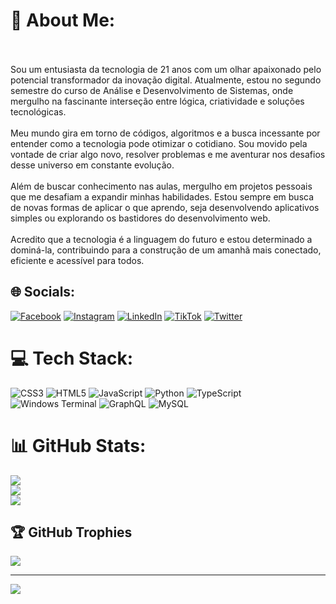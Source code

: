 # 💫 About Me:
<br><br>Sou um entusiasta da tecnologia de 21 anos com um olhar apaixonado pelo potencial transformador da inovação digital. Atualmente, estou no segundo semestre do curso de Análise e Desenvolvimento de Sistemas, onde mergulho na fascinante interseção entre lógica, criatividade e soluções tecnológicas.<br><br>Meu mundo gira em torno de códigos, algoritmos e a busca incessante por entender como a tecnologia pode otimizar o cotidiano. Sou movido pela vontade de criar algo novo, resolver problemas e me aventurar nos desafios desse universo em constante evolução.<br><br>Além de buscar conhecimento nas aulas, mergulho em projetos pessoais que me desafiam a expandir minhas habilidades. Estou sempre em busca de novas formas de aplicar o que aprendo, seja desenvolvendo aplicativos simples ou explorando os bastidores do desenvolvimento web.<br><br>Acredito que a tecnologia é a linguagem do futuro e estou determinado a dominá-la, contribuindo para a construção de um amanhã mais conectado, eficiente e acessível para todos.<br>


## 🌐 Socials:
[![Facebook](https://img.shields.io/badge/Facebook-%231877F2.svg?logo=Facebook&logoColor=white)](https://facebook.com/https://www.facebook.com/conrado.soares.75?mibextid=ZbWKwL) [![Instagram](https://img.shields.io/badge/Instagram-%23E4405F.svg?logo=Instagram&logoColor=white)](https://instagram.com/https://www.instagram.com/conrado_soaresss?igshid=YzAwZjE1ZTI0Zg==) [![LinkedIn](https://img.shields.io/badge/LinkedIn-%230077B5.svg?logo=linkedin&logoColor=white)](https://linkedin.com/in/https://www.linkedin.com/in/conrado-soares-387317207?utm_source=share&utm_campaign=share_via&utm_content=profile&utm_medium=android_app) [![TikTok](https://img.shields.io/badge/TikTok-%23000000.svg?logo=TikTok&logoColor=white)](https://tiktok.com/@https://www.tiktok.com/@s04ress?_t=8iCneEsVaYI&_r=1) [![Twitter](https://img.shields.io/badge/Twitter-%231DA1F2.svg?logo=Twitter&logoColor=white)](https://twitter.com/https://x.com/Soareees?t=5fR5TJegHY5cXtoDCABbNg&s=09) 

# 💻 Tech Stack:
![CSS3](https://img.shields.io/badge/css3-%231572B6.svg?style=for-the-badge&logo=css3&logoColor=white) ![HTML5](https://img.shields.io/badge/html5-%23E34F26.svg?style=for-the-badge&logo=html5&logoColor=white) ![JavaScript](https://img.shields.io/badge/javascript-%23323330.svg?style=for-the-badge&logo=javascript&logoColor=%23F7DF1E) ![Python](https://img.shields.io/badge/python-3670A0?style=for-the-badge&logo=python&logoColor=ffdd54) ![TypeScript](https://img.shields.io/badge/typescript-%23007ACC.svg?style=for-the-badge&logo=typescript&logoColor=white) ![Windows Terminal](https://img.shields.io/badge/Windows%20Terminal-%234D4D4D.svg?style=for-the-badge&logo=windows-terminal&logoColor=white) ![GraphQL](https://img.shields.io/badge/-GraphQL-E10098?style=for-the-badge&logo=graphql&logoColor=white) ![MySQL](https://img.shields.io/badge/mysql-%2300000f.svg?style=for-the-badge&logo=mysql&logoColor=white)
# 📊 GitHub Stats:
![](https://github-readme-stats.vercel.app/api?username=Negraum&theme=merko&hide_border=false&include_all_commits=true&count_private=false)<br/>
![](https://github-readme-streak-stats.herokuapp.com/?user=Negraum&theme=merko&hide_border=false)<br/>
![](https://github-readme-stats.vercel.app/api/top-langs/?username=Negraum&theme=merko&hide_border=false&include_all_commits=true&count_private=false&layout=compact)

## 🏆 GitHub Trophies
![](https://github-profile-trophy.vercel.app/?username=Negraum&theme=radical&no-frame=false&no-bg=true&margin-w=4)

---
[![](https://visitcount.itsvg.in/api?id=Negraum&icon=0&color=0)](https://visitcount.itsvg.in)

<!-- Proudly created with GPRM ( https://gprm.itsvg.in ) -->
